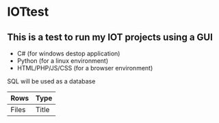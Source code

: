 # IOTtest

## This is a test to run my IOT projects using a GUI

- C# (for windows destop application)
- Python (for a  linux environment)
- HTML/PHP/JS/CSS (for a browser environment)

SQL will be used as a database

| Rows | Type |
| ----------- | ----------- |
| Files | Title |
